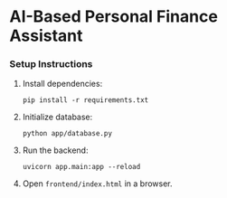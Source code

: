 # AI-Based Personal Finance Assistant

### Setup Instructions
1. Install dependencies:
   ```
   pip install -r requirements.txt
   ```
2. Initialize database:
   ```
   python app/database.py
   ```
3. Run the backend:
   ```
   uvicorn app.main:app --reload
   ```
4. Open `frontend/index.html` in a browser.
